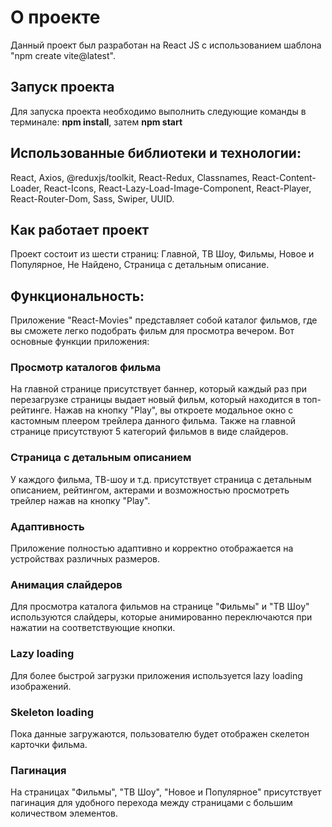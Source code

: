 # О проекте

Данный проект был разработан на React JS с использованием шаблона "npm create vite@latest".

## Запуск проекта

Для запуска проекта необходимо выполнить следующие команды в терминале: **npm install**, затем **npm start**

## Использованные библиотеки и технологии:

React, Axios, @reduxjs/toolkit, React-Redux, Classnames, React-Content-Loader, React-Icons, React-Lazy-Load-Image-Component, React-Player, React-Router-Dom, Sass, Swiper, UUID.

## Как работает проект

Проект состоит из шести страниц: Главной, ТВ Шоу, Фильмы, Новое и Популярное, Не Найдено, Страница с детальным описание.

## Функциональность:

Приложение "React-Movies" представляет собой каталог фильмов, где вы сможете легко подобрать фильм для просмотра вечером. Вот основные функции приложения:

### Просмотр каталогов фильма

На главной странице присутствует баннер, который каждый раз при перезагрузке страницы выдает новый фильм, который находится в топ-рейтинге. Нажав на кнопку "Play", вы откроете модальное окно с кастомным плеером трейлера данного фильма. Также на главной странице присутствуют 5 категорий фильмов в виде слайдеров.

### Страница с детальным описанием

У каждого фильма, ТВ-шоу и т.д. присутствует страница с детальным описанием, рейтингом, актерами и возможностью просмотреть трейлер нажав на кнопку "Play".

### Адаптивность

Приложение полностью адаптивно и корректно отображается на устройствах различных размеров.

### Анимация слайдеров

Для просмотра каталога фильмов на странице "Фильмы" и "ТВ Шоу" используются слайдеры, которые анимированно переключаются при нажатии на соответствующие кнопки.

### Lazy loading

Для более быстрой загрузки приложения используется lazy loading изображений.

### Skeleton loading

Пока данные загружаются, пользователю будет отображен скелетон карточки фильма.

### Пагинация

На страницах "Фильмы", "ТВ Шоу", "Новое и Популярное" присутствует пагинация для удобного перехода между страницами с большим количеством элементов.
